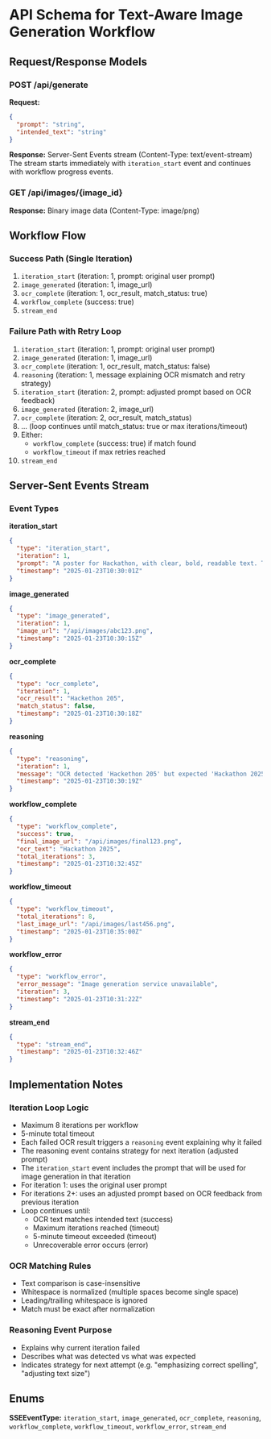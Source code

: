 # API Schema for Text-Aware Image Generation Workflow

## Request/Response Models

### POST /api/generate
**Request:**
```json
{
  "prompt": "string",
  "intended_text": "string"
}
```

**Response:** Server-Sent Events stream (Content-Type: text/event-stream)
The stream starts immediately with `iteration_start` event and continues with workflow progress events.

### GET /api/images/{image_id}
**Response:** Binary image data (Content-Type: image/png)

## Workflow Flow

### Success Path (Single Iteration)
1. `iteration_start` (iteration: 1, prompt: original user prompt)
2. `image_generated` (iteration: 1, image_url)
3. `ocr_complete` (iteration: 1, ocr_result, match_status: true)
4. `workflow_complete` (success: true)
5. `stream_end`

### Failure Path with Retry Loop
1. `iteration_start` (iteration: 1, prompt: original user prompt)
2. `image_generated` (iteration: 1, image_url)
3. `ocr_complete` (iteration: 1, ocr_result, match_status: false)
4. `reasoning` (iteration: 1, message explaining OCR mismatch and retry strategy)
5. `iteration_start` (iteration: 2, prompt: adjusted prompt based on OCR feedback)
6. `image_generated` (iteration: 2, image_url)
7. `ocr_complete` (iteration: 2, ocr_result, match_status)
8. ... (loop continues until match_status: true or max iterations/timeout)
9. Either:
   - `workflow_complete` (success: true) if match found
   - `workflow_timeout` if max retries reached
10. `stream_end`

## Server-Sent Events Stream

### Event Types

**iteration_start**
```json
{
  "type": "iteration_start",
  "iteration": 1,
  "prompt": "A poster for Hackathon, with clear, bold, readable text. Text: 'Hackathon 2025'.",
  "timestamp": "2025-01-23T10:30:01Z"
}
```

**image_generated**
```json
{
  "type": "image_generated",
  "iteration": 1,
  "image_url": "/api/images/abc123.png",
  "timestamp": "2025-01-23T10:30:15Z"
}
```

**ocr_complete**
```json
{
  "type": "ocr_complete",
  "iteration": 1,
  "ocr_result": "Hackethon 205",
  "match_status": false,
  "timestamp": "2025-01-23T10:30:18Z"
}
```

**reasoning**
```json
{
  "type": "reasoning",
  "iteration": 1,
  "message": "OCR detected 'Hackethon 205' but expected 'Hackathon 2025'. Retrying with emphasis on correct spelling...",
  "timestamp": "2025-01-23T10:30:19Z"
}
```

**workflow_complete**
```json
{
  "type": "workflow_complete",
  "success": true,
  "final_image_url": "/api/images/final123.png",
  "ocr_text": "Hackathon 2025",
  "total_iterations": 3,
  "timestamp": "2025-01-23T10:32:45Z"
}
```

**workflow_timeout**
```json
{
  "type": "workflow_timeout",
  "total_iterations": 8,
  "last_image_url": "/api/images/last456.png",
  "timestamp": "2025-01-23T10:35:00Z"
}
```

**workflow_error**
```json
{
  "type": "workflow_error",
  "error_message": "Image generation service unavailable",
  "iteration": 3,
  "timestamp": "2025-01-23T10:31:22Z"
}
```

**stream_end**
```json
{
  "type": "stream_end",
  "timestamp": "2025-01-23T10:32:46Z"
}
```

## Implementation Notes

### Iteration Loop Logic
- Maximum 8 iterations per workflow
- 5-minute total timeout
- Each failed OCR result triggers a `reasoning` event explaining why it failed
- The reasoning event contains strategy for next iteration (adjusted prompt)
- The `iteration_start` event includes the prompt that will be used for image generation in that iteration
- For iteration 1: uses the original user prompt
- For iterations 2+: uses an adjusted prompt based on OCR feedback from previous iteration
- Loop continues until:
  - OCR text matches intended text (success)
  - Maximum iterations reached (timeout)
  - 5-minute timeout exceeded (timeout)
  - Unrecoverable error occurs (error)

### OCR Matching Rules
- Text comparison is case-insensitive
- Whitespace is normalized (multiple spaces become single space)
- Leading/trailing whitespace is ignored
- Match must be exact after normalization

### Reasoning Event Purpose
- Explains why current iteration failed
- Describes what was detected vs what was expected
- Indicates strategy for next attempt (e.g. "emphasizing correct spelling", "adjusting text size")

## Enums

**SSEEventType:** `iteration_start`, `image_generated`, `ocr_complete`, `reasoning`, `workflow_complete`, `workflow_timeout`, `workflow_error`, `stream_end`